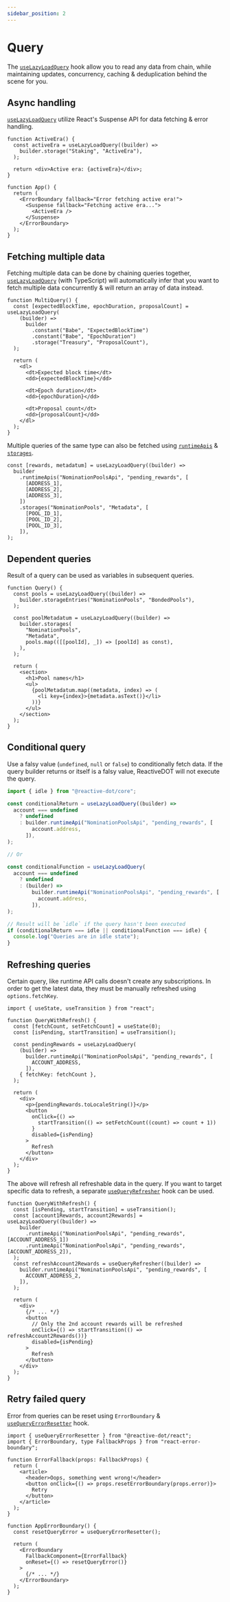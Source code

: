 ```yaml
---
sidebar_position: 2
---
```


# Query

The [`useLazyLoadQuery`](/api/react/function/useLazyLoadQuery) hook allow you to read any data from chain, while maintaining updates, concurrency, caching & deduplication behind the scene for you.

## Async handling

[`useLazyLoadQuery`](/api/react/function/useLazyLoadQuery) utilize React's Suspense API for data fetching & error handling.

```tsx
function ActiveEra() {
  const activeEra = useLazyLoadQuery((builder) =>
    builder.storage("Staking", "ActiveEra"),
  );

  return <div>Active era: {activeEra}</div>;
}

function App() {
  return (
    <ErrorBoundary fallback="Error fetching active era!">
      <Suspense fallback="Fetching active era...">
        <ActiveEra />
      </Suspense>
    </ErrorBoundary>
  );
}
```

## Fetching multiple data

Fetching multiple data can be done by chaining queries together, [`useLazyLoadQuery`](/api/react/function/useLazyLoadQuery) (with TypeScript) will automatically infer that you want to fetch multiple data concurrently & will return an array of data instead.

```tsx
function MultiQuery() {
  const [expectedBlockTime, epochDuration, proposalCount] = useLazyLoadQuery(
    (builder) =>
      builder
        .constant("Babe", "ExpectedBlockTime")
        .constant("Babe", "EpochDuration")
        .storage("Treasury", "ProposalCount"),
  );

  return (
    <dl>
      <dt>Expected block time</dt>
      <dd>{expectedBlockTime}</dd>

      <dt>Epoch duration</dt>
      <dd>{epochDuration}</dd>

      <dt>Proposal count</dt>
      <dd>{proposalCount}</dd>
    </dl>
  );
}
```

Multiple queries of the same type can also be fetched using [`runtimeApis`](/api/core/class/Query#runtimeApis) & [`storages`](/api/core/class/Query#storages).

```tsx
const [rewards, metadatum] = useLazyLoadQuery((builder) =>
  builder
    .runtimeApis("NominationPoolsApi", "pending_rewards", [
      [ADDRESS_1],
      [ADDRESS_2],
      [ADDRESS_3],
    ])
    .storages("NominationPools", "Metadata", [
      [POOL_ID_1],
      [POOL_ID_2],
      [POOL_ID_3],
    ]),
);
```

## Dependent queries

Result of a query can be used as variables in subsequent queries.

```tsx
function Query() {
  const pools = useLazyLoadQuery((builder) =>
    builder.storageEntries("NominationPools", "BondedPools"),
  );

  const poolMetadatum = useLazyLoadQuery((builder) =>
    builder.storages(
      "NominationPools",
      "Metadata",
      pools.map(([[poolId], _]) => [poolId] as const),
    ),
  );

  return (
    <section>
      <h1>Pool names</h1>
      <ul>
        {poolMetadatum.map((metadata, index) => (
          <li key={index}>{metadata.asText()}</li>
        ))}
      </ul>
    </section>
  );
}
```

## Conditional query

Use a falsy value (`undefined`, `null` or `false`) to conditionally fetch data. If the query builder returns or itself is a falsy value, ReactiveDOT will not execute the query.

```ts
import { idle } from "@reactive-dot/core";

const conditionalReturn = useLazyLoadQuery((builder) =>
  account === undefined
    ? undefined
    : builder.runtimeApi("NominationPoolsApi", "pending_rewards", [
        account.address,
      ]),
);

// Or

const conditionalFunction = useLazyLoadQuery(
  account === undefined
    ? undefined
    : (builder) =>
        builder.runtimeApi("NominationPoolsApi", "pending_rewards", [
          account.address,
        ]),
);

// Result will be `idle` if the query hasn't been executed
if (conditionalReturn === idle || conditionalFunction === idle) {
  console.log("Queries are in idle state");
}
```

## Refreshing queries

Certain query, like runtime API calls doesn't create any subscriptions. In order to get the latest data, they must be manually refreshed using `options.fetchKey`.

```tsx
import { useState, useTransition } from "react";

function QueryWithRefresh() {
  const [fetchCount, setFetchCount] = useState(0);
  const [isPending, startTransition] = useTransition();

  const pendingRewards = useLazyLoadQuery(
    (builder) =>
      builder.runtimeApi("NominationPoolsApi", "pending_rewards", [
        ACCOUNT_ADDRESS,
      ]),
    { fetchKey: fetchCount },
  );

  return (
    <div>
      <p>{pendingRewards.toLocaleString()}</p>
      <button
        onClick={() =>
          startTransition(() => setFetchCount((count) => count + 1))
        }
        disabled={isPending}
      >
        Refresh
      </button>
    </div>
  );
}
```

The above will refresh all refreshable data in the query. If you want to target specific data to refresh, a separate [`useQueryRefresher`](/api/react/function/useQueryRefresher) hook can be used.

```tsx
function QueryWithRefresh() {
  const [isPending, startTransition] = useTransition();
  const [account1Rewards, account2Rewards] = useLazyLoadQuery((builder) =>
    builder
      .runtimeApi("NominationPoolsApi", "pending_rewards", [ACCOUNT_ADDRESS_1])
      .runtimeApi("NominationPoolsApi", "pending_rewards", [ACCOUNT_ADDRESS_2]),
  );
  const refreshAccount2Rewards = useQueryRefresher((builder) =>
    builder.runtimeApi("NominationPoolsApi", "pending_rewards", [
      ACCOUNT_ADDRESS_2,
    ]),
  );

  return (
    <div>
      {/* ... */}
      <button
        // Only the 2nd account rewards will be refreshed
        onClick={() => startTransition(() => refreshAccount2Rewards())}
        disabled={isPending}
      >
        Refresh
      </button>
    </div>
  );
}
```

## Retry failed query

Error from queries can be reset using `ErrorBoundary` & [`useQueryErrorResetter`](/api/react/function/useQueryErrorResetter) hook.

```tsx
import { useQueryErrorResetter } from "@reactive-dot/react";
import { ErrorBoundary, type FallbackProps } from "react-error-boundary";

function ErrorFallback(props: FallbackProps) {
  return (
    <article>
      <header>Oops, something went wrong!</header>
      <button onClick={() => props.resetErrorBoundary(props.error)}>
        Retry
      </button>
    </article>
  );
}

function AppErrorBoundary() {
  const resetQueryError = useQueryErrorResetter();

  return (
    <ErrorBoundary
      FallbackComponent={ErrorFallback}
      onReset={() => resetQueryError()}
    >
      {/* ... */}
    </ErrorBoundary>
  );
}
```
